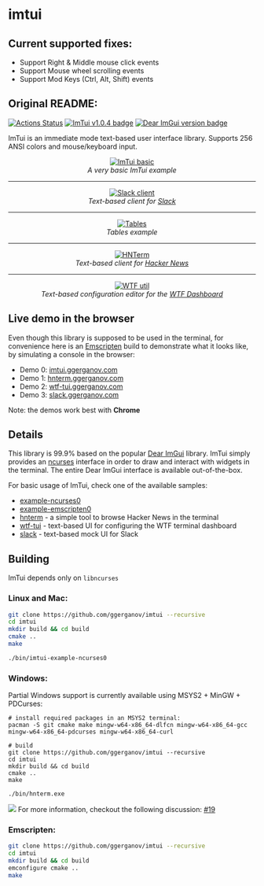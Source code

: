 imtui
=====
## Current supported fixes:
+ Support Right & Middle mouse click events
+ Support Mouse wheel scrolling events
+ Support Mod Keys (Ctrl, Alt, Shift) events

## Original README:
[![Actions Status](https://github.com/ggerganov/imtui/workflows/CI/badge.svg)](https://github.com/ggerganov/imtui/actions)
[![ImTui v1.0.4 badge][changelog-badge]][changelog]
[![Dear ImGui version badge][imgui-version-badge]](https://github.com/ocornut/imgui)

ImTui is an immediate mode text-based user interface library. Supports 256 ANSI colors and mouse/keyboard input.

<p align="center">
  <a href="https://asciinema.org/a/JsUQsJyCchqlsQzm1P0CN4OJU">
    <img alt="ImTui basic" src="https://media.giphy.com/media/AcKDr9ZyW3RWyNZRg1/giphy.gif"></img>  
  </a>
  <br>
  <i>A very basic ImTui example</i>
</p>

---

<p align="center">
  <a href="https://slack.ggerganov.com">
    <img alt="Slack client" src="https://user-images.githubusercontent.com/1991296/180660513-e9471200-11b1-4e79-bec0-e2d313dfd6a6.gif"></img>  
  </a>
  <br>
  <i>Text-based client for <a href="https://slack.com">Slack</a></i>
</p>

---

<p align="center">
  <a href="https://imtui.ggerganov.com">
    <img alt="Tables" src="https://user-images.githubusercontent.com/1991296/140774086-285cb34f-0851-47b0-82e5-2e8a5bf174ac.gif"></img>  
  </a>
  <br>
  <i>Tables example</i>
</p>

---

<p align="center">
  <a href="https://github.com/ggerganov/hnterm">
    <img alt="HNTerm" src="https://user-images.githubusercontent.com/1991296/131371951-3af42be8-657e-4542-a46a-0370cfc431d8.gif"></img>  
  </a>
  <br>
  <i>Text-based client for <a href="https://news.ycombinator.com/news">Hacker News</a></i>
</p>

---

<p align="center">
  <a href="https://asciinema.org/a/VUKWZM70PxRCHueyPFXy9smU8">
    <img alt="WTF util" src="https://asciinema.org/a/VUKWZM70PxRCHueyPFXy9smU8.svg"></img>  
  </a>
  <br>
  <i>Text-based configuration editor for the <a href="https://wtfutil.com/">WTF Dashboard</a></i>
</p>

## Live demo in the browser

Even though this library is supposed to be used in the terminal, for convenience here is an [Emscripten](https://emscripten.org) build to demonstrate what it looks like, by simulating a console in the browser:

- Demo 0: [imtui.ggerganov.com](https://imtui.ggerganov.com/)
- Demo 1: [hnterm.ggerganov.com](https://hnterm.ggerganov.com/)
- Demo 2: [wtf-tui.ggerganov.com](https://wtf-tui.ggerganov.com/)
- Demo 3: [slack.ggerganov.com](https://slack.ggerganov.com/)

Note: the demos work best with **Chrome**

## Details

This library is 99.9% based on the popular [Dear ImGui](https://github.com/ocornut/imgui) library. ImTui simply provides an [ncurses](https://en.wikipedia.org/wiki/Ncurses) interface in order to draw and interact with widgets in the terminal. The entire Dear ImGui interface is available out-of-the-box.

For basic usage of ImTui, check one of the available samples:

- [example-ncurses0](https://github.com/ggerganov/imtui/blob/master/examples/ncurses0/main.cpp)
- [example-emscripten0](https://github.com/ggerganov/imtui/blob/master/examples/emscripten0/main.cpp)
- [hnterm](https://github.com/ggerganov/hnterm) - a simple tool to browse Hacker News in the terminal
- [wtf-tui](https://github.com/ggerganov/wtf-tui) - text-based UI for configuring the WTF terminal dashboard
- [slack](https://github.com/ggerganov/imtui/blob/master/examples/slack) - text-based mock UI for Slack

## Building

ImTui depends only on `libncurses`

###  Linux and Mac:

```bash
git clone https://github.com/ggerganov/imtui --recursive
cd imtui
mkdir build && cd build
cmake ..
make

./bin/imtui-example-ncurses0
```

### Windows:

Partial Windows support is currently available using MSYS2 + MinGW + PDCurses:

```
# install required packages in an MSYS2 terminal:
pacman -S git cmake make mingw-w64-x86_64-dlfcn mingw-w64-x86_64-gcc mingw-w64-x86_64-pdcurses mingw-w64-x86_64-curl

# build
git clone https://github.com/ggerganov/imtui --recursive
cd imtui
mkdir build && cd build
cmake ..
make

./bin/hnterm.exe
```
![](https://user-images.githubusercontent.com/1991296/103576542-fa5aef80-4edb-11eb-8340-4bd60a1f9fba.gif)
For more information, checkout the following discussion: [#19](https://github.com/ggerganov/imtui/discussions/19)

### Emscripten:

```bash
git clone https://github.com/ggerganov/imtui --recursive
cd imtui
mkdir build && cd build
emconfigure cmake ..
make
```

[changelog]: ./CHANGELOG.md
[changelog-badge]: https://img.shields.io/badge/changelog-ImTui%20v1.0.4-dummy
[imgui-version-badge]: https://img.shields.io/badge/Powered%20by%20Dear%20ImGui-v1.81-blue.svg
